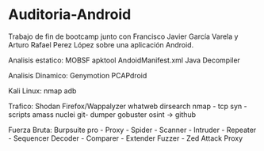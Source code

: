# Auditoria-Android
Trabajo de fin de bootcamp junto con Francisco Javier García Varela y Arturo Rafael Perez López sobre una aplicación Android. 

Analisis estatico:
	MOBSF
	apktool
	AndoidManifest.xml
	Java Decompiler
	
Analisis Dinamico:
	Genymotion
	PCAPdroid

Kali Linux:
	nmap
	adb
	
Trafico: 
	Shodan
	Firefox/Wappalyzer
	whatweb	dirsearch
	nmap
		- tcp syn
		- scripts
	amass
	nuclei
	git- dumper
	gobuster
	osint -> github 
	
Fuerza Bruta:
	Burpsuite pro 
		- Proxy
		- Spider
		- Scanner
		- Intruder 
		- Repeater
		- Sequencer
		 Decoder 
		- Comparer
		- Extender
	Fuzzer - Zed Attack Proxy
